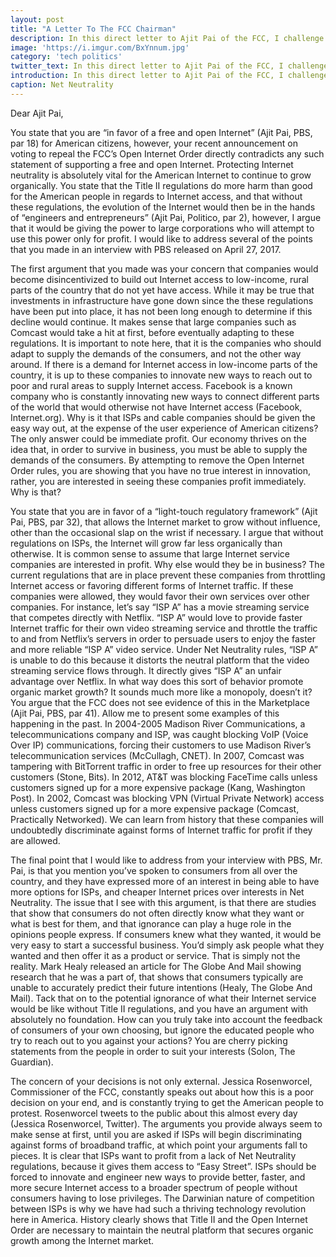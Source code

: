 ```yaml
---
layout: post
title: "A Letter To The FCC Chairman"
description: In this direct letter to Ajit Pai of the FCC, I challenge three of his arguments one at a time.
image: 'https://i.imgur.com/BxYnnum.jpg'
category: 'tech politics'
twitter_text: In this direct letter to Ajit Pai of the FCC, I challenge three of his arguments one at a time.
introduction: In this direct letter to Ajit Pai of the FCC, I challenge three of his arguments one at a time.
caption: Net Neutrality
---
```


Dear Ajit Pai,

You state that you are “in favor of a free and open Internet” (Ajit Pai, PBS, par 18) for American citizens, however, your recent announcement on voting to repeal the FCC’s Open Internet Order directly contradicts any such statement of supporting a free and open Internet. Protecting Internet neutrality is absolutely vital for the American Internet to continue to grow organically. You state that the Title II regulations do more harm than good for the American people in regards to Internet access, and that without these regulations, the evolution of the Internet would then be in the hands of “engineers and entrepreneurs” (Ajit Pai, Politico, par 2), however, I argue that it would be giving the power to large corporations who will attempt to use this power only for profit. I would like to address several of the points that you made in an interview with PBS released on April 27, 2017.

The first argument that you made was your concern that companies would become disincentivized to build out Internet access to low-income, rural parts of the country that do not yet have access. While it may be true that investments in infrastructure have gone down since the these regulations have been put into place, it has not been long enough to determine if this decline would continue. It makes sense that large companies such as Comcast would take a hit at first, before eventually adapting to these regulations. It is important to note here, that it is the companies who should adapt to supply the demands of the consumers, and not the other way around. If there is a demand for Internet access in low-income parts of the country, it is up to these companies to innovate new ways to reach out to poor and rural areas to supply Internet access. Facebook is a known company who is constantly innovating new ways to connect different parts of the world that would otherwise not have Internet access (Facebook, Internet.org). Why is it that ISPs and cable companies should be given the easy way out, at the expense of the user experience of American citizens? The only answer could be immediate profit. Our economy thrives on the idea that, in order to survive in business, you must be able to supply the demands of the consumers. By attempting to remove the Open Internet Order rules, you are showing that you have no true interest in innovation, rather, you are interested in seeing these companies profit immediately. Why is that?

<script async src="//pagead2.googlesyndication.com/pagead/js/adsbygoogle.js"></script>
<ins class="adsbygoogle"
     style="display:block; text-align:center;"
     data-ad-layout="in-article"
     data-ad-format="fluid"
     data-ad-client="ca-pub-6360281499219376"
     data-ad-slot="4659206680"></ins>
<script>
     (adsbygoogle = window.adsbygoogle || []).push({});
</script>

You state that you are in favor of a “light-touch regulatory framework” (Ajit Pai, PBS, par 32), that allows the Internet market to grow without influence, other than the occasional slap on the wrist if necessary. I argue that without regulations on ISPs, the Internet will grow far less organically than otherwise. It is common sense to assume that large Internet service companies are interested in profit. Why else would they be in business? The current regulations that are in place prevent these companies from throttling Internet access or favoring different forms of Internet traffic. If these companies were allowed, they would favor their own services over other companies. For instance, let’s say “ISP A” has a movie streaming service that competes directly with Netflix. “ISP A” would love to provide faster Internet traffic for their own video streaming service and throttle the traffic to and from Netflix’s servers in order to persuade users to enjoy the faster and more reliable “ISP A” video service. Under Net Neutrality rules, “ISP A” is unable to do this because it distorts the neutral platform that the video streaming service flows through. It directly gives “ISP A” an unfair advantage over Netflix. In what way does this sort of behavior promote organic market growth? It sounds much more like a monopoly, doesn’t it? You argue that the FCC does not see evidence of this in the Marketplace (Ajit Pai, PBS, par 41). Allow me to present some examples of this happening in the past. In 2004-2005 Madison River Communications, a telecommunications company and ISP, was caught blocking VoIP (Voice Over IP) communications, forcing their customers to use Madison River’s telecommunication services (McCullagh, CNET). In 2007, Comcast was tampering with BitTorrent traffic in order to free up resources for their other customers (Stone, Bits). In 2012, AT&T was blocking FaceTime calls unless customers signed up for a more expensive package (Kang, Washington Post). In 2002, Comcast was blocking VPN (Virtual Private Network) access unless customers signed up for a more expensive package (Comcast, Practically Networked). We can learn from history that these companies will undoubtedly discriminate against forms of Internet traffic for profit if they are allowed.

The final point that I would like to address from your interview with PBS, Mr. Pai, is that you mention you’ve spoken to consumers from all over the country, and they have expressed more of an interest in being able to have more options for ISPs, and cheaper Internet prices over interests in Net Neutrality. The issue that I see with this argument, is that there are studies that show that consumers do not often directly know what they want or what is best for them, and that ignorance can play a huge role in the opinions people express. If consumers knew what they wanted, it would be very easy to start a successful business. You’d simply ask people what they wanted and then offer it as a product or service. That is simply not the reality. Mark Healy released an article for The Globe And Mail showing research that he was a part of, that shows that consumers typically are unable to accurately predict their future intentions (Healy, The Globe And Mail). Tack that on to the potential ignorance of what their Internet service would be like without Title II regulations, and you have an argument with absolutely no foundation. How can you truly take into account the feedback of consumers of your own choosing, but ignore the educated people who try to reach out to you against your actions? You are cherry picking statements from the people in order to suit your interests (Solon, The Guardian).

<script async src="//pagead2.googlesyndication.com/pagead/js/adsbygoogle.js"></script>
<ins class="adsbygoogle"
     style="display:block; text-align:center;"
     data-ad-layout="in-article"
     data-ad-format="fluid"
     data-ad-client="ca-pub-6360281499219376"
     data-ad-slot="4659206680"></ins>
<script>
     (adsbygoogle = window.adsbygoogle || []).push({});
</script>

The concern of your decisions is not only external. Jessica Rosenworcel, Commissioner of the FCC, constantly speaks out about how this is a poor decision on your end, and is constantly trying to get the American people to protest. Rosenworcel tweets to the public about this almost every day (Jessica Rosenworcel, Twitter). The arguments you provide always seem to make sense at first, until you are asked if ISPs will begin discriminating against forms of broadband traffic, at which point your arguments fall to pieces. It is clear that ISPs want to profit from a lack of Net Neutrality regulations, because it gives them access to “Easy Street”. ISPs should be forced to innovate and engineer new ways to provide better, faster, and more secure Internet access to a broader spectrum of people without consumers having to lose privileges. The Darwinian nature of competition between ISPs is why we have had such a thriving technology revolution here in America. History clearly shows that Title II and the Open Internet Order are necessary to maintain the neutral platform that secures organic growth among the Internet market.